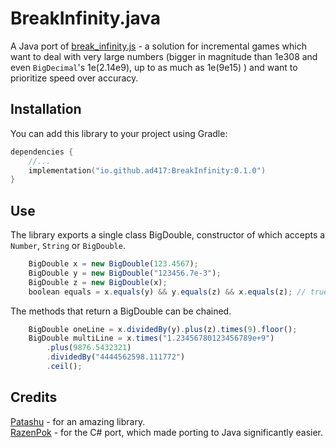 # BreakInfinity.java
A Java port of [break_infinity.js](https://github.com/Patashu/break_infinity.js) -
a solution for incremental games which want to deal with very large numbers
(bigger in magnitude than 1e308 and even `BigDecimal`'s 1e(2.14e9), up to as much as 1e(9e15) )
and want to prioritize speed over accuracy.

## Installation
You can add this library to your project using Gradle:
```kotlin
dependencies {
    //...
    implementation("io.github.ad417:BreakInfinity:0.1.0")
}
```

## Use
The library exports a single class BigDouble, constructor of which accepts a
`Number`, `String` or `BigDouble`.

```javascript
    BigDouble x = new BigDouble(123.4567);
    BigDouble y = new BigDouble("123456.7e-3");
    BigDouble z = new BigDouble(x);
    boolean equals = x.equals(y) && y.equals(z) && x.equals(z); // true
```

The methods that return a BigDouble can be chained.

```javascript
    BigDouble oneLine = x.dividedBy(y).plus(z).times(9).floor();
    BigDouble multiLine = x.times("1.23456780123456789e+9")
        .plus(9876.5432321)
        .dividedBy("4444562598.111772")
        .ceil();
````


## Credits
[Patashu](https://github.com/Patashu) - for an amazing library. \
[RazenPok](https://github.com/Razenpok) - for the C# port, which made porting to Java
significantly easier.